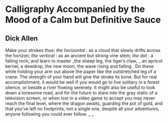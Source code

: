 # Calligraphy Accompanied by the Mood of a Calm but Definitive Sauce
## Dick Allen
Make your strokes thus: _the horizontal_ :
as a cloud that slowly drifts across the horizon;
 _the vertical_ : as an ancient but strong vine stem;
 _the dot_ : a falling rock;
and learn to master _the sheep leg, the tiger’s claw,
_
an apricot kernel, a dewdrop, the new moon,
the wave rising and falling _._ Do these
while holding your arm out above the paper
like the outstretched leg of a crane.
The strength of your hand
will give the stroke its bone.
But for real accomplishment, it would be well
if you would go to live solitary in a forest silence,
or beside a river flowing serenely.
It might also be useful
to look down a lonesome road,
and for the future
to stare into the gray static of a television screen,
or when lost in a video game
to accept you may never reach the final level,
where the dragon awaits, guarding the pot of gold,
and that you’ve left no footprints, not a single one,
despite all your adventures,
anyone following you could ever follow. _
_